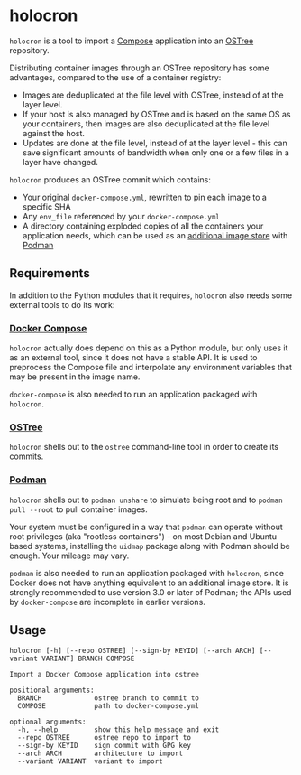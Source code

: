 # holocron

`holocron` is a tool to import a [Compose](https://www.compose-spec.io/) application into an [OSTree](https://ostreedev.github.io/ostree/introduction/) repository.

Distributing container images through an OSTree repository has some advantages, compared to the use of a container registry:

- Images are deduplicated at the file level with OSTree, instead of at the layer level.
- If your host is also managed by OSTree and is based on the same OS as your containers, then images are also deduplicated at the file level against the host.
- Updates are done at the file level, instead of at the layer level - this can save significant amounts of bandwidth when only one or a few files in a layer have changed.

`holocron` produces an OSTree commit which contains:

- Your original `docker-compose.yml`, rewritten to pin each image to a specific SHA
- Any `env_file` referenced by your `docker-compose.yml`
- A directory containing exploded copies of all the containers your application needs, which can be used as an [additional image store](https://www.redhat.com/sysadmin/image-stores-podman) with [Podman](https://podmain.io)


## Requirements

In addition to the Python modules that it requires, `holocron` also needs some external tools to do its work:

### [Docker Compose](https://github.com/docker/compose)

`holocron` actually does depend on this as a Python module, but only uses it as an external tool, since it does not have a stable API. It is used to preprocess the Compose file and interpolate any environment variables that may be present in the image name.

`docker-compose` is also needed to run an application packaged with `holocron`.

### [OSTree](https://github.com/ostreedev/ostree)

`holocron` shells out to the `ostree` command-line tool in order to create its commits.

### [Podman](https://github.com/containers/podman)

`holocron` shells out to `podman unshare` to simulate being root and to `podman pull --root` to pull container images.

Your system must be configured in a way that `podman` can operate without root privileges (aka "rootless containers") - on most Debian and Ubuntu based systems, installing the `uidmap` package along with Podman should be enough. Your mileage may vary.

`podman` is also needed to run an application packaged with `holocron`, since Docker does not have anything equivalent to an additional image store. It is strongly recommended to use version 3.0 or later of Podman; the APIs used by `docker-compose` are incomplete in earlier versions.

## Usage

```
holocron [-h] [--repo OSTREE] [--sign-by KEYID] [--arch ARCH] [--variant VARIANT] BRANCH COMPOSE

Import a Docker Compose application into ostree

positional arguments:
  BRANCH             ostree branch to commit to
  COMPOSE            path to docker-compose.yml

optional arguments:
  -h, --help         show this help message and exit
  --repo OSTREE      ostree repo to import to
  --sign-by KEYID    sign commit with GPG key
  --arch ARCH        architecture to import
  --variant VARIANT  variant to import
```
